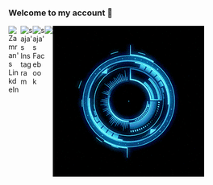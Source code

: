 ### Welcome to my account 👋
<img src="https://github.com/Saja5050/Saja5050/blob/main/my_intro.gif" alt="👋 Hi there! I'm Saja " title="👋 Hi there! I'm Saja"/>
<a href="https://www.linkedin.com/in/saja-abu-krenat-2040a6177/">
  <img align="left" alt="Zamran's LinkdeIn" width="24px" src="https://cdn.jsdelivr.net/npm/simple-icons@v3/icons/linkedin.svg" />
</a>
<a href="https://www.linkedin.com/in/">
  <img align="left" alt="saja's Instagram" width="24px" src="https://cdn.jsdelivr.net/npm/simple-icons@v3/icons/instagram.svg" />
</a>
<a href="https://www.facebook.com/">
  <img align="left" alt="saja's Facebook" width="24px" src="https://cdn.jsdelivr.net/npm/simple-icons@v3/icons/facebook.svg" />
</a>
<img src="https://komarev.com/ghpvc/?username=Serfati&color=blueviolet" align="left">


